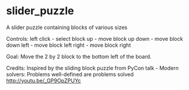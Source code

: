 # slider_puzzle
A slider puzzle containing blocks of various sizes

Controls:
left click - select block
up - move block up
down - move block down
left - move block left
right - move block right

Goal: 
Move the 2 by 2 block to the bottom left of the board.

Credits:
Inspired by the sliding block puzzle from PyCon talk - Modern solvers: Problems well-defined are problems solved
http://youtu.be/_GP9OpZPUYc
